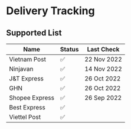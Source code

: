 # Delivery Tracking

## Supported List

| Name           | Status | Last Check   |
| -------------- | ------ | ------------ |
| Vietnam Post   | ✅     | 22 Nov 2022 |
| Ninjavan       | ✅     | 14 Nov 2022  |
| J&T Express    | ✅     | 26 Oct 2022  |
| GHN            | ✅     | 26 Oct 2022  |
| Shopee Express | ✅     | 26 Sep 2022  |
| Best Express   | ✅     |              |
| Viettel Post   | ✅     |              |
